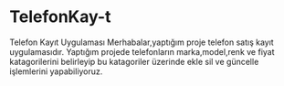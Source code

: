 # TelefonKay-t
Telefon Kayıt Uygulaması
Merhabalar,yaptığım proje telefon satış kayıt uygulamasıdır.
Yaptığım projede telefonların marka,model,renk ve fiyat katagorilerini belirleyip bu katagoriler üzerinde ekle sil ve güncelle işlemlerini yapabiliyoruz.

